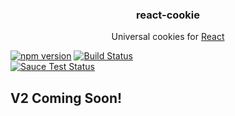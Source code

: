 <h3 align="center">
  react-cookie
</h3>

<p align="center">
  Universal cookies for <a href="https://facebook.github.io/react">React</a>
</p>

[![npm version](https://badge.fury.io/js/react-cookie.svg)](https://badge.fury.io/js/react-cookie)
[![Build Status](https://travis-ci.org/reactivestack/cookies.svg?branch=master)](https://travis-ci.org/reactivestack/cookies)
<br />
[![Sauce Test Status](https://saucelabs.com/browser-matrix/coookies.svg)](https://saucelabs.com/u/coookies)

## V2 Coming Soon!
